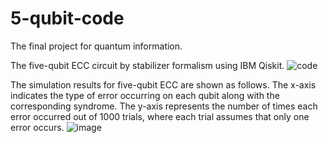 # 5-qubit-code
The final project for quantum information.

The five-qubit ECC circuit by stabilizer formalism using IBM Qiskit.
![code](https://github.com/user-attachments/assets/5caf9913-6cc1-4f80-bdbc-b19ce5f4a9f5)

The simulation results for five-qubit ECC are shown as follows. The x-axis indicates the type of error occurring on each qubit along with the corresponding syndrome. The y-axis represents the number of times each error occurred out of 1000 trials, where each trial assumes that only one error occurs.
![image](https://github.com/user-attachments/assets/dd44581a-26be-4468-8c83-60ccfec60376)
